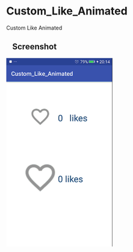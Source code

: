 # Custom_Like_Animated
Custom Like Animated
<h2><a id="user-content-screenshot" class="anchor" href="#screenshot" aria-hidden="true"><svg aria-hidden="true"class="octicon octicon-link" height="16" version="1.1" viewBox="0 0 16 16" width="16"><path fill-rule="evenodd" >
</path></svg></a>Screenshot</h2>
<a href="https://github.com/khmiri007/Custom_Like_Animated/blob/master/like.gif" target="_blank">
<img src="https://github.com/khmiri007/Custom_Like_Animated/blob/master/like.gif" height="500" style="max-width:100%;"></a>

